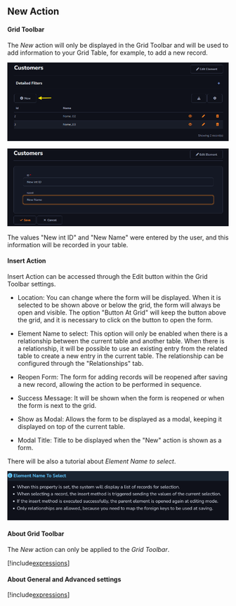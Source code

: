 ## New Action

#### Grid Toolbar

The *New* action will only be displayed in the Grid Toolbar and will be used to add information to your Grid Table, for example, to add a new record.

![](../../media/Action_new_example_gridToolbar_1.png)

![](../../media/Action_new_example_gridToolbar_2.png)

The values "New int ID" and "New Name" were entered by the user, and this information will be recorded in your table.

#### Insert Action

Insert Action can be accessed through the Edit button within the Grid Toolbar settings.

- Location: You can change where the form will be displayed. When it is selected to be shown above or below the grid, the form will always be open and visible. The option "Button At Grid" will keep the button above the grid, and it is necessary to click on the button to open the form.

- Element Name to select: This option will only be enabled when there is a relationship between the current table and another table. When there is a relationship, it will be possible to use an existing entry from the related table to create a new entry in the current table. The relationship can be configured through the "Relationships" tab.

- Reopen Form: The form for adding records will be reopened after saving a new record, allowing the action to be performed in sequence.

- Success Message: It will be shown when the form is reopened or when the form is next to the grid.

- Show as Modal: Allows the form to be displayed as a modal, keeping it displayed on top of the current table.

- Modal Title: Title to be displayed when the "New" action is shown as a form.

There will be also a tutorial about *Element Name to select*.

![](../../media/Action_new_ElementNameToSelect.png)

#### About Grid Toolbar

The *New* action can only be applied to the *Grid Toolbar*.

[!include[expressions](grid_toolbar_overview_action.md)]

#### About General and Advanced settings

[!include[expressions](overview_action.md)]




